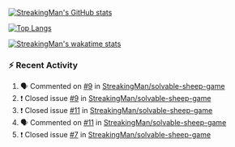 [![StreakingMan's GitHub stats](https://streakingman-github-readme-stats.vercel.app/api?username=StreakingMan&show_icons=true)](https://github.com/anuraghazra/github-readme-stats)

[![Top Langs](https://streakingman-github-readme-stats.vercel.app/api/top-langs/?username=StreakingMan&layout=compact&langs_count=8)](https://github.com/anuraghazra/github-readme-stats)

[![StreakingMan's wakatime stats](https://streakingman-github-readme-stats.vercel.app/api/wakatime?username=StreakingMan&layout=compact&langs_count=8)](https://github.com/anuraghazra/github-readme-stats)

### :zap: Recent Activity

<!--START_SECTION:activity-->
1. 🗣 Commented on [#9](https://github.com/StreakingMan/solvable-sheep-game/issues/9) in [StreakingMan/solvable-sheep-game](https://github.com/StreakingMan/solvable-sheep-game)
2. ❗️ Closed issue [#9](https://github.com/StreakingMan/solvable-sheep-game/issues/9) in [StreakingMan/solvable-sheep-game](https://github.com/StreakingMan/solvable-sheep-game)
3. ❗️ Closed issue [#11](https://github.com/StreakingMan/solvable-sheep-game/issues/11) in [StreakingMan/solvable-sheep-game](https://github.com/StreakingMan/solvable-sheep-game)
4. 🗣 Commented on [#11](https://github.com/StreakingMan/solvable-sheep-game/issues/11) in [StreakingMan/solvable-sheep-game](https://github.com/StreakingMan/solvable-sheep-game)
5. ❗️ Closed issue [#7](https://github.com/StreakingMan/solvable-sheep-game/issues/7) in [StreakingMan/solvable-sheep-game](https://github.com/StreakingMan/solvable-sheep-game)
<!--END_SECTION:activity-->


<!---
StreakingMan/StreakingMan is a ✨ special ✨ repository because its `README.md` (this file) appears on your GitHub profile.
You can click the Preview link to take a look at your changes.
--->


